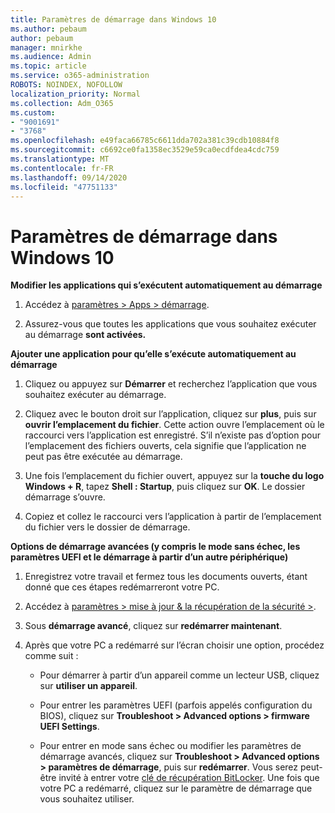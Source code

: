 ```yaml
---
title: Paramètres de démarrage dans Windows 10
ms.author: pebaum
author: pebaum
manager: mnirkhe
ms.audience: Admin
ms.topic: article
ms.service: o365-administration
ROBOTS: NOINDEX, NOFOLLOW
localization_priority: Normal
ms.collection: Adm_O365
ms.custom:
- "9001691"
- "3768"
ms.openlocfilehash: e49faca66785c6611dda702a381c39cdb10884f8
ms.sourcegitcommit: c6692ce0fa1358ec3529e59ca0ecdfdea4cdc759
ms.translationtype: MT
ms.contentlocale: fr-FR
ms.lasthandoff: 09/14/2020
ms.locfileid: "47751133"
---
```

# <a name="startup-settings-in-windows-10"></a>Paramètres de démarrage dans Windows 10

**Modifier les applications qui s’exécutent automatiquement au démarrage**

1. Accédez à [paramètres > Apps > démarrage](ms-settings:startupapps?activationSource=GetHelp).

2. Assurez-vous que toutes les applications que vous souhaitez exécuter au démarrage **sont activées.**

**Ajouter une application pour qu’elle s’exécute automatiquement au démarrage**

1. Cliquez ou appuyez sur **Démarrer** et recherchez l’application que vous souhaitez exécuter au démarrage.

2. Cliquez avec le bouton droit sur l’application, cliquez sur **plus**, puis sur **ouvrir l’emplacement du fichier**. Cette action ouvre l’emplacement où le raccourci vers l’application est enregistré. S’il n’existe pas d’option pour l’emplacement des fichiers ouverts, cela signifie que l’application ne peut pas être exécutée au démarrage.

3. Une fois l’emplacement du fichier ouvert, appuyez sur la **touche du logo Windows + R**, tapez **Shell : Startup**, puis cliquez sur **OK**. Le dossier démarrage s’ouvre.

4. Copiez et collez le raccourci vers l’application à partir de l’emplacement du fichier vers le dossier de démarrage.

**Options de démarrage avancées (y compris le mode sans échec, les paramètres UEFI et le démarrage à partir d’un autre périphérique)**

1. Enregistrez votre travail et fermez tous les documents ouverts, étant donné que ces étapes redémarreront votre PC.

2. Accédez à [paramètres > mise à jour & la récupération de la sécurité >](ms-settings:recovery?activationSource=GetHelp).

3. Sous **démarrage avancé**, cliquez sur **redémarrer maintenant**. 

4. Après que votre PC a redémarré sur l’écran choisir une option, procédez comme suit :

    - Pour démarrer à partir d’un appareil comme un lecteur USB, cliquez sur **utiliser un appareil**.

    - Pour entrer les paramètres UEFI (parfois appelés configuration du BIOS), cliquez sur **Troubleshoot > Advanced options > firmware UEFI Settings**. 

    - Pour entrer en mode sans échec ou modifier les paramètres de démarrage avancés, cliquez sur **Troubleshoot > Advanced options > paramètres de démarrage**, puis sur **redémarrer**. Vous serez peut-être invité à entrer votre [clé de récupération BitLocker](https://support.microsoft.com/help/4026181/windows-10-find-my-bitlocker-recovery-key). Une fois que votre PC a redémarré, cliquez sur le paramètre de démarrage que vous souhaitez utiliser.